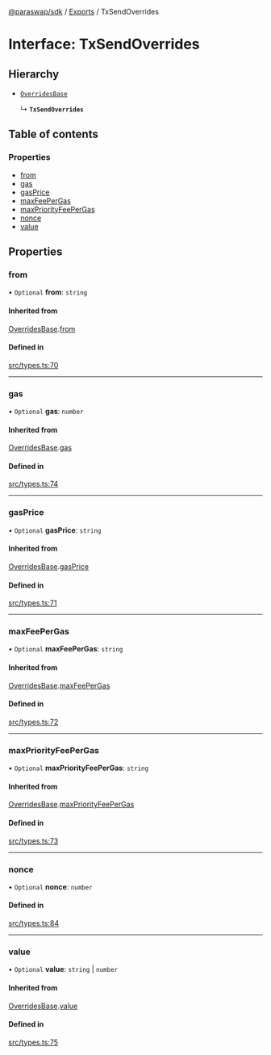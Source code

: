 [@paraswap/sdk](../README.md) / [Exports](../modules.md) / TxSendOverrides

# Interface: TxSendOverrides

## Hierarchy

- [`OverridesBase`](internal_.OverridesBase.md)

  ↳ **`TxSendOverrides`**

## Table of contents

### Properties

- [from](TxSendOverrides.md#from)
- [gas](TxSendOverrides.md#gas)
- [gasPrice](TxSendOverrides.md#gasprice)
- [maxFeePerGas](TxSendOverrides.md#maxfeepergas)
- [maxPriorityFeePerGas](TxSendOverrides.md#maxpriorityfeepergas)
- [nonce](TxSendOverrides.md#nonce)
- [value](TxSendOverrides.md#value)

## Properties

### from

• `Optional` **from**: `string`

#### Inherited from

[OverridesBase](internal_.OverridesBase.md).[from](internal_.OverridesBase.md#from)

#### Defined in

[src/types.ts:70](https://github.com/paraswap/paraswap-sdk/blob/master/src/types.ts#L70)

___

### gas

• `Optional` **gas**: `number`

#### Inherited from

[OverridesBase](internal_.OverridesBase.md).[gas](internal_.OverridesBase.md#gas)

#### Defined in

[src/types.ts:74](https://github.com/paraswap/paraswap-sdk/blob/master/src/types.ts#L74)

___

### gasPrice

• `Optional` **gasPrice**: `string`

#### Inherited from

[OverridesBase](internal_.OverridesBase.md).[gasPrice](internal_.OverridesBase.md#gasprice)

#### Defined in

[src/types.ts:71](https://github.com/paraswap/paraswap-sdk/blob/master/src/types.ts#L71)

___

### maxFeePerGas

• `Optional` **maxFeePerGas**: `string`

#### Inherited from

[OverridesBase](internal_.OverridesBase.md).[maxFeePerGas](internal_.OverridesBase.md#maxfeepergas)

#### Defined in

[src/types.ts:72](https://github.com/paraswap/paraswap-sdk/blob/master/src/types.ts#L72)

___

### maxPriorityFeePerGas

• `Optional` **maxPriorityFeePerGas**: `string`

#### Inherited from

[OverridesBase](internal_.OverridesBase.md).[maxPriorityFeePerGas](internal_.OverridesBase.md#maxpriorityfeepergas)

#### Defined in

[src/types.ts:73](https://github.com/paraswap/paraswap-sdk/blob/master/src/types.ts#L73)

___

### nonce

• `Optional` **nonce**: `number`

#### Defined in

[src/types.ts:84](https://github.com/paraswap/paraswap-sdk/blob/master/src/types.ts#L84)

___

### value

• `Optional` **value**: `string` \| `number`

#### Inherited from

[OverridesBase](internal_.OverridesBase.md).[value](internal_.OverridesBase.md#value)

#### Defined in

[src/types.ts:75](https://github.com/paraswap/paraswap-sdk/blob/master/src/types.ts#L75)
